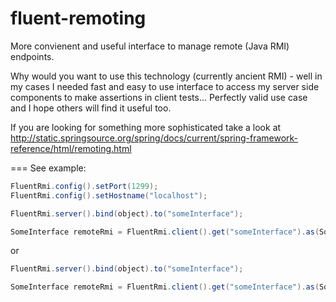 fluent-remoting
===============

More convienent and useful interface to manage remote (Java RMI) endpoints.

Why would you want to use this technology (currently ancient RMI) - well in my cases I needed fast
and easy to use interface to access my server side components to make assertions in client tests... Perfectly valid use
case and I hope others will find it useful too.

If you are looking for something more sophisticated take a look at
http://static.springsource.org/spring/docs/current/spring-framework-reference/html/remoting.html


===
See example:
```java
FluentRmi.config().setPort(1299);
FluentRmi.config().setHostname("localhost");

FluentRmi.server().bind(object).to("someInterface");

SomeInterface remoteRmi = FluentRmi.client().get("someInterface").as(SomeInterface.class);
```

or

```java
FluentRmi.server().bind(object).to("someInterface");

SomeInterface remoteRmi = FluentRmi.client().get("someInterface").as(SomeInterface.class);
```